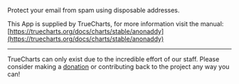 Protect your email from spam using disposable addresses.

This App is supplied by TrueCharts, for more information visit the manual: [https://truecharts.org/docs/charts/stable/anonaddy](https://truecharts.org/docs/charts/stable/anonaddy)

---

TrueCharts can only exist due to the incredible effort of our staff.
Please consider making a [donation](https://truecharts.org/docs/about/sponsor) or contributing back to the project any way you can!
